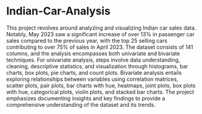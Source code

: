 # Indian-Car-Analysis

This project revolves around analyzing and visualizing Indian car sales data. Notably, May 2023 saw a significant increase of over 13% in passenger car sales compared to the previous year, with the top 25 selling cars contributing to over 75% of sales in April 2023. The dataset consists of 141 columns, and the analysis encompasses both univariate and bivariate techniques. For univariate analysis, steps involve data understanding, cleaning, descriptive statistics, and visualization through histograms, bar charts, box plots, pie charts, and count plots. Bivariate analysis entails exploring relationships between variables using correlation matrices, scatter plots, pair plots, bar charts with hue, heatmaps, joint plots, box plots with hue, categorical plots, violin plots, and stacked bar charts. The project emphasizes documenting insights and key findings to provide a comprehensive understanding of the dataset and its trends.
